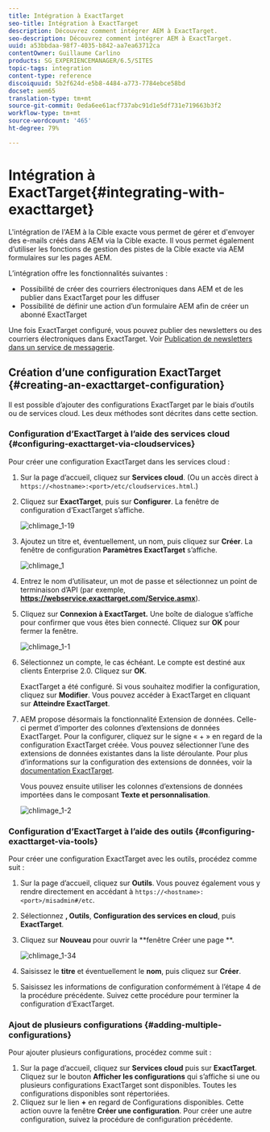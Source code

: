 ```yaml
---
title: Intégration à ExactTarget
seo-title: Intégration à ExactTarget
description: Découvrez comment intégrer AEM à ExactTarget.
seo-description: Découvrez comment intégrer AEM à ExactTarget.
uuid: a53bbdaa-98f7-4035-b842-aa7ea63712ca
contentOwner: Guillaume Carlino
products: SG_EXPERIENCEMANAGER/6.5/SITES
topic-tags: integration
content-type: reference
discoiquuid: 5b2f624d-e5b8-4484-a773-7784ebce58bd
docset: aem65
translation-type: tm+mt
source-git-commit: 0eda6ee61acf737abc91d1e5df731e719663b3f2
workflow-type: tm+mt
source-wordcount: '465'
ht-degree: 79%

---
```



# Intégration à ExactTarget{#integrating-with-exacttarget}

L&#39;intégration de l&#39;AEM à la Cible exacte vous permet de gérer et d&#39;envoyer des e-mails créés dans AEM via la Cible exacte. Il vous permet également d’utiliser les fonctions de gestion des pistes de la Cible exacte via AEM formulaires sur les pages AEM.

L’intégration offre les fonctionnalités suivantes :

* Possibilité de créer des courriers électroniques dans AEM et de les publier dans ExactTarget pour les diffuser
* Possibilité de définir une action d’un formulaire AEM afin de créer un abonné ExactTarget

Une fois ExactTarget configuré, vous pouvez publier des newsletters ou des courriers électroniques dans ExactTarget. Voir [Publication de newsletters dans un service de messagerie](/help/sites-authoring/personalization.md).

## Création d’une configuration ExactTarget  {#creating-an-exacttarget-configuration}

Il est possible d’ajouter des configurations ExactTarget par le biais d’outils ou de services cloud. Les deux méthodes sont décrites dans cette section.

### Configuration d’ExactTarget à l’aide des services cloud  {#configuring-exacttarget-via-cloudservices}

Pour créer une configuration ExactTarget dans les services cloud :

1. Sur la page d’accueil, cliquez sur **Services cloud**. (Ou un accès direct à `https://<hostname>:<port>/etc/cloudservices.html`.)
1. Cliquez sur **ExactTarget**, puis sur **Configurer**. La fenêtre de configuration d’ExactTarget s’affiche.

   ![chlimage_1-19](assets/chlimage_1-19.png)

1. Ajoutez un titre et, éventuellement, un nom, puis cliquez sur **Créer**. La fenêtre de configuration **Paramètres ExactTarget** s’affiche.

   ![chlimage_1](assets/chlimage_1.jpeg)

1. Entrez le nom d’utilisateur, un mot de passe et sélectionnez un point de terminaison d’API (par exemple, **https://webservice.exacttarget.com/Service.asmx**).
1. Cliquez sur **Connexion à ExactTarget.** Une boîte de dialogue s’affiche pour confirmer que vous êtes bien connecté. Cliquez sur **OK** pour fermer la fenêtre.

   ![chlimage_1-1](assets/chlimage_1-1.jpeg)

1. Sélectionnez un compte, le cas échéant. Le compte est destiné aux clients Enterprise 2.0. Cliquez sur **OK**.

   ExactTarget a été configuré. Si vous souhaitez modifier la configuration, cliquez sur **Modifier**. Vous pouvez accéder à ExactTarget en cliquant sur **Atteindre ExactTarget**.

1. AEM propose désormais la fonctionnalité Extension de données. Celle-ci permet d’importer des colonnes d’extensions de données ExactTarget. Pour la configurer, cliquez sur le signe « + » en regard de la configuration ExactTarget créée. Vous pouvez sélectionner l’une des extensions de données existantes dans la liste déroulante. Pour plus d’informations sur la configuration des extensions de données, voir la [documentation ExactTarget](https://help.exacttarget.com/en/documentation/exacttarget/subscribers/data_extensions_and_data_relationships).

   Vous pouvez ensuite utiliser les colonnes d’extensions de données importées dans le composant **Texte et personnalisation**.

   ![chlimage_1-2](assets/chlimage_1-2.jpeg)

### Configuration d’ExactTarget à l’aide des outils {#configuring-exacttarget-via-tools}

Pour créer une configuration ExactTarget avec les outils, procédez comme suit :

1. Sur la page d’accueil, cliquez sur **Outils**. Vous pouvez également vous y rendre directement en accédant à `https://<hostname>:<port>/misadmin#/etc`.
1. Sélectionnez **, Outils**, **Configuration des services en cloud**, puis **ExactTarget**.
1. Cliquez sur **Nouveau** pour ouvrir la **fenêtre Créer une page **.

   ![chlimage_1-34](assets/chlimage_1-3.jpeg)

1. Saisissez le **titre** et éventuellement le **nom**, puis cliquez sur **Créer**.
1. Saisissez les informations de configuration conformément à l’étape 4 de la procédure précédente. Suivez cette procédure pour terminer la configuration d’ExactTarget.

### Ajout de plusieurs configurations  {#adding-multiple-configurations}

Pour ajouter plusieurs configurations, procédez comme suit :

1. Sur la page d’accueil, cliquez sur **Services cloud** puis sur **ExactTarget**. Cliquez sur le bouton **Afficher les configurations** qui s’affiche si une ou plusieurs configurations ExactTarget sont disponibles. Toutes les configurations disponibles sont répertoriées.
1. Cliquez sur le lien **+** en regard de Configurations disponibles. Cette action ouvre la fenêtre **Créer une configuration**. Pour créer une autre configuration, suivez la procédure de configuration précédente.